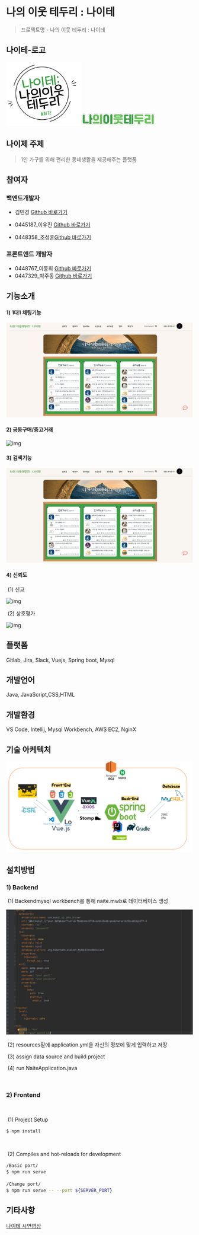 # 나의 이웃 테두리 : 나이테

> 프로젝트명 - 나의 이웃 테두리 : 나이테



## 나이테-로고



<img src='README/naiteLogoBlack.png' alt='나이테 모바일 로고' width='40%' ><img src='README/naitelogo.png' alt='나이테 모바일 로고' width='40%' >



## 나이제 주제

> 1인 가구를 위해 편리한 동네생활을 제공해주는 플랫폼



## 참여자

### 백엔드개발자

 - 김민경 [Github 바로가기](https://github.com/minkyoe)

 - 0445187_이유진 [Github 바로가기](https://github.com/leejjin)
 - 0448358_조성훈[Github 바로가기](https://github.com/JoChoSunghoon)




###  프론트엔드 개발자
- 0448767_이동희 [Github 바로가기](https://github.com/Donghee-L)
 - 0447329_박주동 [Github 바로가기](https://github.com/judong93)



## 기능소개

#### 1)  1대1 채팅기능

![img](README/1대1채팅.gif)



#### 2) 공동구매/중고거래

![img](README/market.gif)



#### 3)  검색기능

![img](README/검색.gif)



#### 4) 신뢰도

​	(1) 신고

![img](README/report.gif)



​	(2) 상호평가

![img](README/userScore.gif)



## 플랫폼

Gitlab, Jira, Slack, Vuejs, Spring boot, Mysql





## 개발언어

Java, JavaScript,CSS,HTML





## 개발환경

VS Code, Intellij, Mysql Workbench, AWS EC2, NginX



## 기술 아케텍처

![image-20210219130912835](README/image-20210219130912835.png)





## 설치방법




### 1) Backend

​	(1) Backendmysql workbench를 통해 naite.mwb로 데이터베이스 생성

![image-20210219130842703](README/image-20210219130842703.png)

​	(2) resources밑에 application.yml을 자신의 정보에 맞게 입력하고 저장

​	(3) assign data source and build project

​	(4) run NaiteApplication.java

​	



### 2) Frontend

​	

​	(1) Project Setup

``` bash
$ npm install
```

​	

​	(2) Compiles and hot-reloads for development

``` bash
/Basic port/
$ npm run serve 

/Change port/
$ npm run serve -- --port ${SERVER_PORT}
```





## 기타사항

[나이테 시연영상](https://youtu.be/fQ2vkrXv5J8?list=LL)





